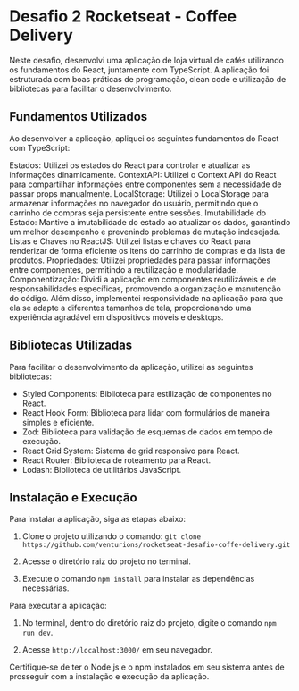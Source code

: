 # Desafio 2 Rocketseat - Coffee Delivery

Neste desafio, desenvolvi uma aplicação de loja virtual de cafés utilizando os fundamentos do React, juntamente com TypeScript. A aplicação foi estruturada com boas práticas de programação, clean code e utilização de bibliotecas para facilitar o desenvolvimento.

## Fundamentos Utilizados

Ao desenvolver a aplicação, apliquei os seguintes fundamentos do React com TypeScript:

Estados: Utilizei os estados do React para controlar e atualizar as informações dinamicamente.
ContextAPI: Utilizei o Context API do React para compartilhar informações entre componentes sem a necessidade de passar props manualmente.
LocalStorage: Utilizei o LocalStorage para armazenar informações no navegador do usuário, permitindo que o carrinho de compras seja persistente entre sessões.
Imutabilidade do Estado: Mantive a imutabilidade do estado ao atualizar os dados, garantindo um melhor desempenho e prevenindo problemas de mutação indesejada.
Listas e Chaves no ReactJS: Utilizei listas e chaves do React para renderizar de forma eficiente os itens do carrinho de compras e da lista de produtos.
Propriedades: Utilizei propriedades para passar informações entre componentes, permitindo a reutilização e modularidade.
Componentização: Dividi a aplicação em componentes reutilizáveis e de responsabilidades específicas, promovendo a organização e manutenção do código.
Além disso, implementei responsividade na aplicação para que ela se adapte a diferentes tamanhos de tela, proporcionando uma experiência agradável em dispositivos móveis e desktops.

## Bibliotecas Utilizadas

Para facilitar o desenvolvimento da aplicação, utilizei as seguintes bibliotecas:

- Styled Components: Biblioteca para estilização de componentes no React.
- React Hook Form: Biblioteca para lidar com formulários de maneira simples e eficiente.
- Zod: Biblioteca para validação de esquemas de dados em tempo de execução.
- React Grid System: Sistema de grid responsivo para React.
- React Router: Biblioteca de roteamento para React.
- Lodash: Biblioteca de utilitários JavaScript.

## Instalação e Execução

Para instalar a aplicação, siga as etapas abaixo:

1. Clone o projeto utilizando o comando: `git clone https://github.com/venturions/rocketseat-desafio-coffe-delivery.git`

2. Acesse o diretório raiz do projeto no terminal.

3. Execute o comando `npm install` para instalar as dependências necessárias.

Para executar a aplicação:

1. No terminal, dentro do diretório raiz do projeto, digite o comando `npm run dev`.

2. Acesse `http://localhost:3000/` em seu navegador.

Certifique-se de ter o Node.js e o npm instalados em seu sistema antes de prosseguir com a instalação e execução da aplicação.
